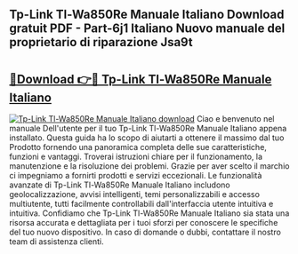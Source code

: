 ## Tp-Link Tl-Wa850Re Manuale Italiano Download gratuit PDF - Part-6j1 Italiano Nuovo manuale del proprietario di riparazione Jsa9t

# <h2><a href="http://dfgbfg7.blite.top/?on=Tp-Link+Tl-Wa850Re+Manuale+Italiano">🔗Download 👉🔴 Tp-Link Tl-Wa850Re Manuale Italiano</a></h2>

[![Tp-Link Tl-Wa850Re Manuale Italiano download](https://i.imgur.com/lujVjoI.png)](http://dfgbfg7.blite.top/?on=Tp-Link+Tl-Wa850Re+Manuale+Italiano)
Ciao e benvenuto nel manuale Dell'utente per il tuo Tp-Link Tl-Wa850Re Manuale Italiano appena installato. Questa guida ha lo scopo di aiutarti a ottenere il massimo dal tuo Prodotto fornendo una panoramica completa delle sue caratteristiche, funzioni e vantaggi. Troverai istruzioni chiare per il funzionamento, la manutenzione e la risoluzione dei problemi. Grazie per aver scelto il marchio ci impegniamo a fornirti prodotti e servizi eccezionali. Le funzionalità avanzate di Tp-Link Tl-Wa850Re Manuale Italiano includono geolocalizzazione, avvisi intelligenti, temi personalizzabili e accesso multiutente, tutti facilmente controllabili dall'interfaccia utente intuitiva e intuitiva. Confidiamo che Tp-Link Tl-Wa850Re Manuale Italiano sia stata una risorsa accurata e dettagliata per i tuoi sforzi per conoscere le specifiche del tuo nuovo dispositivo. In caso di domande o dubbi, contattare il nostro team di assistenza clienti.
